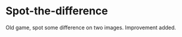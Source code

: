 Spot-the-difference
===================
Old game, spot some difference on two images.
Improvement added.
